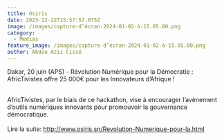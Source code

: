 ```yaml
---
title: Osiris
date: 2023-12-22T15:57:57.075Z
image: /images/capture-d’écran-2024-01-02-à-15.05.00.png
category:
  - Medias
feature_image: /images/capture-d’écran-2024-01-02-à-15.05.00.png
author: Abdou Aziz Cissé
---
```

Dakar, 20 juin (APS) - Révolution Numérique pour la Démocratie : AfricTivistes offre 25 000€ pour les Innovateurs d’Afrique !

\
AfricTivistes, par le biais de ce hackathon, vise à encourager l’avènement d’outils numériques innovants pour promouvoir la gouvernance démocratique. \
\
Lire la suite: http://www.osiris.sn/Revolution-Numerique-pour-la.html